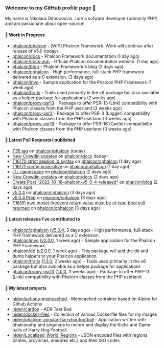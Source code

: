 ### Welcome to my GitHub profile page 👋

My name is Nikolaos Dimopoulos. I am a sofware developer (primarily PHP) and am passionate about open-source!

#### 👷 Work in Progress

- [phalcon/phalcon](https://github.com/phalcon/phalcon) - [WIP] Phalcon Framework. Work will continue after release of v5.0 (today)
- [phalcon/docs](https://github.com/phalcon/docs) - Phalcon Framework documentation (1 day ago)
- [phalcon/docs-app](https://github.com/phalcon/docs-app) - Official Phalcon documentation website. (1 day ago)
- [phalcon/blog](https://github.com/phalcon/blog) - Phalcon Framework&#39;s blog (2 days ago)
- [phalcon/cphalcon](https://github.com/phalcon/cphalcon) - High performance, full-stack PHP framework delivered as a C extension. (3 days ago)
- [phalcon/invo](https://github.com/phalcon/invo) - Sample application for the Phalcon PHP Framework (1 week ago)
- [phalcon/traits](https://github.com/phalcon/traits) - Traits used primarily in the v6 package but also available as a helper package for applications (2 weeks ago)
- [phalcon/proxy-psr13](https://github.com/phalcon/proxy-psr13) - Package to offer PSR-13 (Link) compatibility with Phalcon classes from the PHP userland (3 weeks ago)
- [phalcon/proxy-psr3](https://github.com/phalcon/proxy-psr3) - Package to offer PSR-3 (Logger) compatibility with Phalcon classes from the PHP userland (3 weeks ago)
- [phalcon/proxy-psr16](https://github.com/phalcon/proxy-psr16) - Package to offer PSR-16 (Cache) compatibility with Phalcon classes from the PHP userland (3 weeks ago)

#### 🔨 Latest Pull Requests I published

- [T35 tag](https://github.com/phalcon/phalcon/pull/290) on [phalcon/phalcon](https://github.com/phalcon/phalcon) (today)
- [New Crowdin updates](https://github.com/phalcon/docs/pull/3099) on [phalcon/docs](https://github.com/phalcon/docs) (today)
- [T16170 strict session id syntax](https://github.com/phalcon/cphalcon/pull/16173) on [phalcon/cphalcon](https://github.com/phalcon/cphalcon) (1 day ago)
- [T16171 config insensitive](https://github.com/phalcon/cphalcon/pull/16172) on [phalcon/cphalcon](https://github.com/phalcon/cphalcon) (1 day ago)
- [`Cli` namespace](https://github.com/phalcon/phalcon/pull/289) on [phalcon/phalcon](https://github.com/phalcon/phalcon) (2 days ago)
- [New Crowdin updates](https://github.com/phalcon/docs/pull/3096) on [phalcon/docs](https://github.com/phalcon/docs) (2 days ago)
- [Create Post “2022-10-18-phalcon-v5-0-4-released”](https://github.com/phalcon/blog/pull/514) on [phalcon/blog](https://github.com/phalcon/blog) (2 days ago)
- [v5.0.4](https://github.com/phalcon/cphalcon/pull/16164) on [phalcon/cphalcon](https://github.com/phalcon/cphalcon) (3 days ago)
- [v5.0.4 Prep](https://github.com/phalcon/cphalcon/pull/16163) on [phalcon/cphalcon](https://github.com/phalcon/cphalcon) (3 days ago)
- [T16161 mvc model fireevent return value must be of type bool null returned](https://github.com/phalcon/cphalcon/pull/16162) on [phalcon/cphalcon](https://github.com/phalcon/cphalcon) (3 days ago)

#### 🔭 Latest releases I've contributed to

- [phalcon/cphalcon](https://github.com/phalcon/cphalcon) ([v5.0.4](https://github.com/phalcon/cphalcon/releases/tag/v5.0.4), 3 days ago) - High performance, full-stack PHP framework delivered as a C extension.
- [phalcon/invo](https://github.com/phalcon/invo) ([v2.0.0](https://github.com/phalcon/invo/releases/tag/v2.0.0), 1 week ago) - Sample application for the Phalcon PHP Framework
- [phalcon/dd](https://github.com/phalcon/dd) ([v2.0.0](https://github.com/phalcon/dd/releases/tag/v2.0.0), 1 week ago) - This package will add the dd and dump helpers to your Phalcon application.
- [phalcon/traits](https://github.com/phalcon/traits) ([1.3.0](https://github.com/phalcon/traits/releases/tag/1.3.0), 2 weeks ago) - Traits used primarily in the v6 package but also available as a helper package for applications
- [phalcon/proxy-psr13](https://github.com/phalcon/proxy-psr13) ([1.0.0](https://github.com/phalcon/proxy-psr13/releases/tag/1.0.0), 3 weeks ago) - Package to offer PSR-13 (Link) compatibility with Phalcon classes from the PHP userland

#### 🌱 My latest projects

- [niden/actions-memcached](https://github.com/niden/actions-memcached) - Memcached container based on Alpine for Github Actions
- [niden/cardoe](https://github.com/niden/cardoe) - ADR Test Bed
- [niden/docker-files](https://github.com/niden/docker-files) - Collection of various Dockerfile files for my images
- [niden/phalcon-angular-harryhogfootball](https://github.com/niden/phalcon-angular-harryhogfootball) - Application written with phalconphp and angularjs to record and display the Kicks and Game balls of Harry Hog Football
- [niden/Localized_World_Regions](https://github.com/niden/Localized_World_Regions) - JSON encoded files with regions (states, provinces, emirates etc.) and their ISO codes


